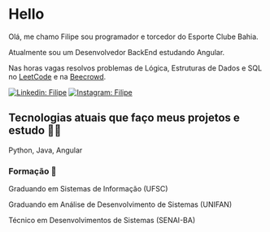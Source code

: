 # Hello


Olá, me chamo Filipe sou programador e torcedor do Esporte Clube Bahia.

Atualmente sou um Desenvolvedor BackEnd estudando Angular.

Nas horas vagas resolvos problemas de Lógica, Estruturas de Dados e SQL no [LeetCode](https://leetcode.com/fisilva/) e na [Beecrowd](https://www.beecrowd.com.br/judge/pt/profile/469120).


[![Linkedin: Filipe](https://img.shields.io/badge/-Linkedin-blue?style=flat-square&logo=Linkedin&logoColor=white&link=https://www.linkedin.com/in/filipe-pereira-7137991a6/)](https://www.linkedin.com/in/filipe-pereira-7137991a6/)
[![Instagram: Filipe](https://img.shields.io/badge/-Instagram-orange?style=flat-square&logo=Instagram&logoColor=white&link=https://www.instagram.com/lipee.dev/)](https://www.instagram.com/lipepds/)


## Tecnologias atuais que faço meus projetos e estudo 👨‍💻 

Python, Java, Angular

### Formação 📗

Graduando em Sistemas de Informação (UFSC)

Graduando em Análise de Desenvolvimento de Sistemas (UNIFAN)

Técnico em Desenvolvimentos de Sistemas (SENAI-BA)
